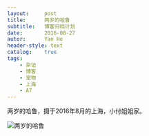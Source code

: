 ```yaml
---
layout:     post
title:      两岁的哈鲁
subtitle:   博客归档计划
date:       2016-08-27
autor:      Yan He
header-style: text
catalog:    true
tags:
    - 杂记
    - 博客
    - 宠物
    - 上海
    - A7
---
```


两岁的哈鲁，摄于2016年8月的上海，小付姐姐家。

![两岁的哈鲁](https://cdn.jsdelivr.net/gh/yanheluke/image@main/haru.jpg)

